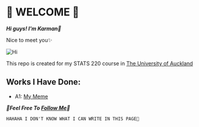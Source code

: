 # 🌟 WELCOME 🌟

***Hi guys! I'm Karman🐑***

Nice to meet you✨

![Hi](https://c.tenor.com/Q4y227Xead8AAAAM/llama-cute.gif)

This repo is created for my STATS 220 course in [The University of Auckland](https://www.auckland.ac.nz)

## Works I Have Done:
- A1: [My Meme]()

***💜Feel Free To [Follow Me](https://github.com/mano3o)💜***


`HAHAHA I DON'T KNOW WHAT I CAN WRITE IN THIS PAGE🥲`

